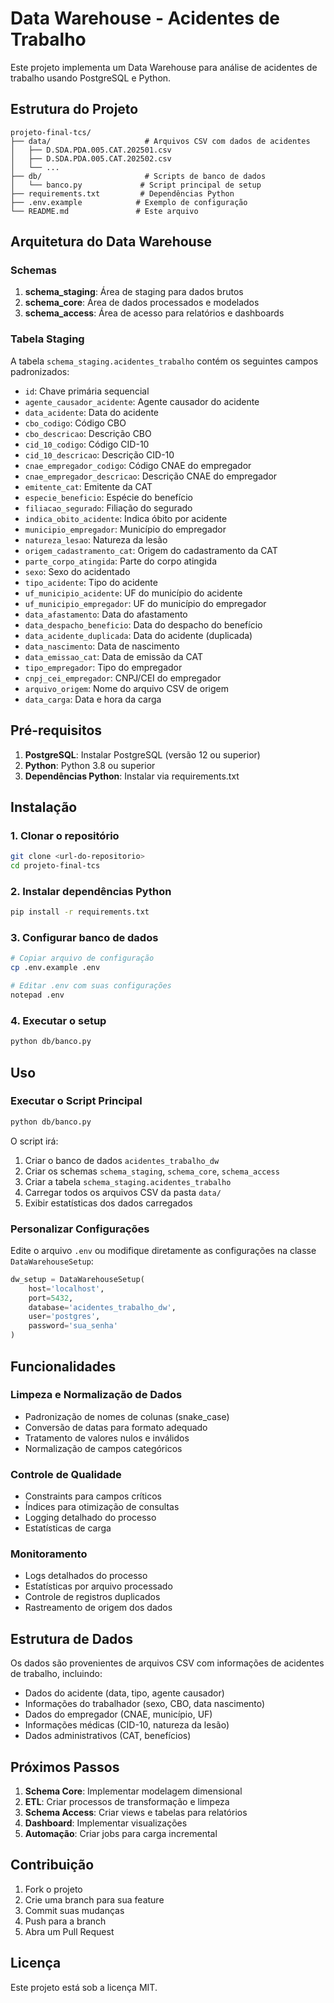 # Data Warehouse - Acidentes de Trabalho

Este projeto implementa um Data Warehouse para análise de acidentes de trabalho usando PostgreSQL e Python.

## Estrutura do Projeto

```
projeto-final-tcs/
├── data/                     # Arquivos CSV com dados de acidentes
│   ├── D.SDA.PDA.005.CAT.202501.csv
│   ├── D.SDA.PDA.005.CAT.202502.csv
│   └── ...
├── db/                       # Scripts de banco de dados
│   └── banco.py             # Script principal de setup
├── requirements.txt         # Dependências Python
├── .env.example            # Exemplo de configuração
└── README.md               # Este arquivo
```

## Arquitetura do Data Warehouse

### Schemas

1. **schema_staging**: Área de staging para dados brutos
2. **schema_core**: Área de dados processados e modelados
3. **schema_access**: Área de acesso para relatórios e dashboards

### Tabela Staging

A tabela `schema_staging.acidentes_trabalho` contém os seguintes campos padronizados:

- `id`: Chave primária sequencial
- `agente_causador_acidente`: Agente causador do acidente
- `data_acidente`: Data do acidente
- `cbo_codigo`: Código CBO
- `cbo_descricao`: Descrição CBO
- `cid_10_codigo`: Código CID-10
- `cid_10_descricao`: Descrição CID-10
- `cnae_empregador_codigo`: Código CNAE do empregador
- `cnae_empregador_descricao`: Descrição CNAE do empregador
- `emitente_cat`: Emitente da CAT
- `especie_beneficio`: Espécie do benefício
- `filiacao_segurado`: Filiação do segurado
- `indica_obito_acidente`: Indica óbito por acidente
- `municipio_empregador`: Município do empregador
- `natureza_lesao`: Natureza da lesão
- `origem_cadastramento_cat`: Origem do cadastramento da CAT
- `parte_corpo_atingida`: Parte do corpo atingida
- `sexo`: Sexo do acidentado
- `tipo_acidente`: Tipo do acidente
- `uf_municipio_acidente`: UF do município do acidente
- `uf_municipio_empregador`: UF do município do empregador
- `data_afastamento`: Data do afastamento
- `data_despacho_beneficio`: Data do despacho do benefício
- `data_acidente_duplicada`: Data do acidente (duplicada)
- `data_nascimento`: Data de nascimento
- `data_emissao_cat`: Data de emissão da CAT
- `tipo_empregador`: Tipo do empregador
- `cnpj_cei_empregador`: CNPJ/CEI do empregador
- `arquivo_origem`: Nome do arquivo CSV de origem
- `data_carga`: Data e hora da carga

## Pré-requisitos

1. **PostgreSQL**: Instalar PostgreSQL (versão 12 ou superior)
2. **Python**: Python 3.8 ou superior
3. **Dependências Python**: Instalar via requirements.txt

## Instalação

### 1. Clonar o repositório
```bash
git clone <url-do-repositorio>
cd projeto-final-tcs
```

### 2. Instalar dependências Python
```bash
pip install -r requirements.txt
```

### 3. Configurar banco de dados
```bash
# Copiar arquivo de configuração
cp .env.example .env

# Editar .env com suas configurações
notepad .env
```

### 4. Executar o setup
```bash
python db/banco.py
```

## Uso

### Executar o Script Principal

```bash
python db/banco.py
```

O script irá:
1. Criar o banco de dados `acidentes_trabalho_dw`
2. Criar os schemas `schema_staging`, `schema_core`, `schema_access`
3. Criar a tabela `schema_staging.acidentes_trabalho`
4. Carregar todos os arquivos CSV da pasta `data/`
5. Exibir estatísticas dos dados carregados

### Personalizar Configurações

Edite o arquivo `.env` ou modifique diretamente as configurações na classe `DataWarehouseSetup`:

```python
dw_setup = DataWarehouseSetup(
    host='localhost',
    port=5432,
    database='acidentes_trabalho_dw',
    user='postgres',
    password='sua_senha'
)
```

## Funcionalidades

### Limpeza e Normalização de Dados

- Padronização de nomes de colunas (snake_case)
- Conversão de datas para formato adequado
- Tratamento de valores nulos e inválidos
- Normalização de campos categóricos

### Controle de Qualidade

- Constraints para campos críticos
- Índices para otimização de consultas
- Logging detalhado do processo
- Estatísticas de carga

### Monitoramento

- Logs detalhados do processo
- Estatísticas por arquivo processado
- Controle de registros duplicados
- Rastreamento de origem dos dados

## Estrutura de Dados

Os dados são provenientes de arquivos CSV com informações de acidentes de trabalho, incluindo:

- Dados do acidente (data, tipo, agente causador)
- Informações do trabalhador (sexo, CBO, data nascimento)
- Dados do empregador (CNAE, município, UF)
- Informações médicas (CID-10, natureza da lesão)
- Dados administrativos (CAT, benefícios)

## Próximos Passos

1. **Schema Core**: Implementar modelagem dimensional
2. **ETL**: Criar processos de transformação e limpeza
3. **Schema Access**: Criar views e tabelas para relatórios
4. **Dashboard**: Implementar visualizações
5. **Automação**: Criar jobs para carga incremental

## Contribuição

1. Fork o projeto
2. Crie uma branch para sua feature
3. Commit suas mudanças
4. Push para a branch
5. Abra um Pull Request

## Licença

Este projeto está sob a licença MIT.
